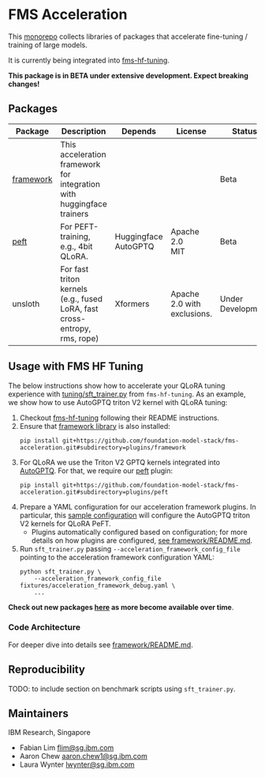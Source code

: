 # FMS Acceleration

This [monorepo](https://github.com/tweag/python-monorepo-example) collects libraries of packages that accelerate fine-tuning / training of large models.

It is currently being integrated into [fms-hf-tuning](https://github.com/foundation-model-stack/fms-hf-tuning).

**This package is in BETA under extensive development. Expect breaking changes!**

## Packages

Package | Description | Depends | License | Status
--|--|--|--|--
[framework](./plugins/framework/README.md) | This acceleration framework for integration with huggingface trainers | | | Beta
[peft](./plugins/peft/README.md) | For PEFT-training, e.g., 4bit QLoRA. | Huggingface<br>AutoGPTQ | Apache 2.0<br>MIT | Beta
unsloth | For fast triton kernels (e.g., fused LoRA, fast cross-entropy, rms, rope) | Xformers | Apache 2.0 with exclusions. | Under Development


## Usage with FMS HF Tuning

The below instructions show how to accelerate your QLoRA tuning experience with [tuning/sft_trainer.py](https://github.com/foundation-model-stack/fms-hf-tuning/blob/main/tuning/sft_trainer.py) from `fms-hf-tuning`. As an example, we show how to use AutoGPTQ triton V2 kernel with QLoRA tuning:
1. Checkout [fms-hf-tuning](https://github.com/foundation-model-stack/fms-hf-tuning) following their README instructions.
2. Ensure that [framework library](./plugins/framework) is also installed:
    ```
    pip install git+https://github.com/foundation-model-stack/fms-acceleration.git#subdirectory=plugins/framework
    ```
3. For QLoRA we use the Triton V2 GPTQ kernels integrated into [AutoGPTQ](https://github.com/AutoGPTQ/AutoGPTQ). For that, we require our [peft](./plugins/peft/README.md) plugin:
    ```
    pip install git+https://github.com/foundation-model-stack/fms-acceleration.git#subdirectory=plugins/peft
    ```
4. Prepare a YAML configuration for our acceleration framework plugins. In particular, this [sample configuration](sample-configurations/qlora-sample-config.yaml) will configure the AutoGPTQ triton V2 kernels for QLoRA PeFT.
    * Plugins automatically configured based on configuration; for more details on how plugins are configured, [see framework/README.md](./plugins/framework/README.md#configuration-of-plugins).
5. Run `sft_trainer.py` passing `--acceleration_framework_config_file` pointing to the acceleration framework configuration YAML:
    ```
    python sft_trainer.py \
    	--acceleration_framework_config_file fixtures/acceleration_framework_debug.yaml \
        ...
    ```

**Check out new packages [here](#packages) as more become available over time**.

### Code Architecture

For deeper dive into details see [framework/README.md](./plugins/framework/README.md).

## Reproducibility

TODO: to include section on benchmark scripts using `sft_trainer.py`.


## Maintainers

IBM Research, Singapore
- Fabian Lim flim@sg.ibm.com
- Aaron Chew aaron.chew1@sg.ibm.com
- Laura Wynter lwynter@sg.ibm.com